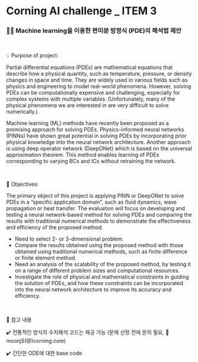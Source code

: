 # Corning AI challenge _ ITEM 3

### 🏴‍☠️ Machine learning을 이용한 편미분 방정식 (PDE)의 해석법 제안

<br/>

💡 Purpose of project:

Partial differential equations (PDEs) are mathematical equations that describe how a physical quantity, such as temperature, pressure, or density changes in space and time. They are widely used in various fields such as physics and engineering to model real-world phenomena. However, solving PDEs can be computationally expensive and challenging, especially for complex systems with multiple variables. (Unfortunately, many of the physical phenomena we are interested in are very difficult to solve numerically.)

Machine learning (ML) methods have recently been proposed as a promising approach for solving PDEs. Physics-informed neural networks (PINNs) have shown great potential in solving PDEs by incorporating prior physical knowledge into the neural network architecture. Another approach is using deep operator network (DeepONet) which is based on the universal approximation theorem. This method enables learning of PDEs corresponding to varying BCs and ICs without retraining the network.


<br/>

🔑 Objectives:

The primary object of this project is applying PINN or DeepONet to solve PDEs in a “specific application domain”, such as fluid dynamics, wave propagation or heat transfer. The evaluation will focus on developing and testing a neural network-based method for solving PDEs and comparing the results with traditional numerical methods to demonstrate the effectiveness and efficiency of the proposed method.

   * Need to select 2- or 3-dimensional problem.
   * Compare the results obtained using the proposed method with those obtained using traditional numerical methods, such as finite difference or finite element method.
   * Need an analysis of the scalability of the proposed method, by testing it on a range of different problem sizes and computational resources.
   * Investigate the role of physical and mathematical constraints in guiding the solution of PDEs, and how these constraints can be incorporated into the neural network architecture to improve its accuracy and efficiency.


<br/>

📖 참고 내용  

✔️ 전통적인 방식의 수치해석 코드는 제공 가능 (문제 선정 전에 문의 필요,  📧moonj5(@)corning.com)

✔️ 간단한 ODE에 대한 base code
